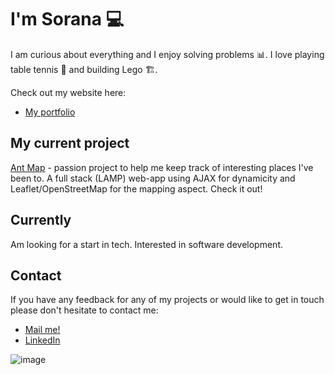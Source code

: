 # I'm Sorana 💻

I am curious about everything and I enjoy solving problems 📊. 
I love playing table tennis 🏓 and building Lego 🏗️.

Check out my website here:
* [My portfolio](https://soranaioanamarin.com/)

## My current project
[Ant Map](https://antmap.online) - passion project to help me keep track of interesting places I've been to. 
A full stack (LAMP) web-app using AJAX for dynamicity and Leaflet/OpenStreetMap for the mapping aspect.
Check it out!

## Currently
Am looking for a start in tech. Interested in software development.

## Contact
If you have any feedback for any of my projects or would like to get in touch please don't hesitate to contact me:
* [Mail me!](mailto:simcoding@gmail.com)
* [LinkedIn](https://www.linkedin.com/in/simcoding/)

![image](https://user-images.githubusercontent.com/57096435/156322970-c204a2dd-4d9b-40df-b91c-f5eaf7c6ba9c.png)
